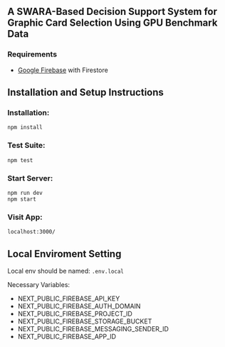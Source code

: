 ## A SWARA-Based Decision Support System for Graphic Card Selection Using GPU Benchmark Data

### Requirements
* [Google Firebase](https://firebase.google.com) with Firestore 

## Installation and Setup Instructions


### Installation:

`npm install`  

### Test Suite:  

`npm test`  

### Start Server:

`npm run dev`  
`npm start`  

### Visit App:

`localhost:3000/`  


## Local Enviroment Setting

Local env should be named: `.env.local`

Necessary Variables: 
* NEXT_PUBLIC_FIREBASE_API_KEY
* NEXT_PUBLIC_FIREBASE_AUTH_DOMAIN
* NEXT_PUBLIC_FIREBASE_PROJECT_ID
* NEXT_PUBLIC_FIREBASE_STORAGE_BUCKET
* NEXT_PUBLIC_FIREBASE_MESSAGING_SENDER_ID
* NEXT_PUBLIC_FIREBASE_APP_ID